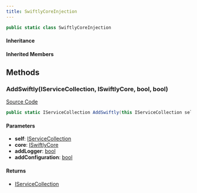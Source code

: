 ```yaml
---
title: SwiftlyCoreInjection
---
```


```csharp
public static class SwiftlyCoreInjection
```

#### Inheritance

#### Inherited Members

## Methods

### AddSwiftly(IServiceCollection, ISwiftlyCore, bool, bool)

[Source Code](https://github.com/swiftly-solution/swiftlys2/blob/main/managed/src/SwiftlyS2.Shared/SwiftlyCoreInjection.cs#L10)

```csharp
public static IServiceCollection AddSwiftly(this IServiceCollection self, ISwiftlyCore core, bool addLogger = true, bool addConfiguration = true)
```

#### Parameters

- **self**: [IServiceCollection](https://learn.microsoft.com/dotnet/api/microsoft.extensions.dependencyinjection.iservicecollection)
- **core**: [ISwiftlyCore](/docs/api/shared/iswiftlycore)
- **addLogger**: [bool](https://learn.microsoft.com/dotnet/api/system.boolean)
- **addConfiguration**: [bool](https://learn.microsoft.com/dotnet/api/system.boolean)

#### Returns

- [IServiceCollection](https://learn.microsoft.com/dotnet/api/microsoft.extensions.dependencyinjection.iservicecollection)


